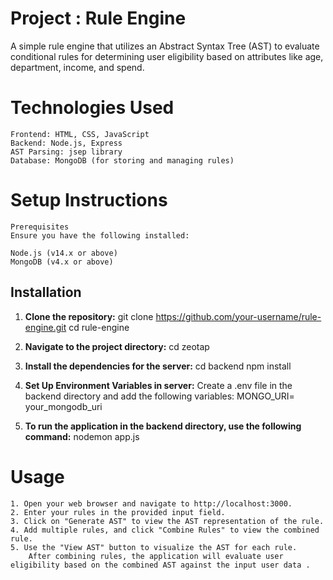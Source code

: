 # **Project : Rule Engine**

A simple rule engine that utilizes an Abstract Syntax Tree (AST) to evaluate conditional rules for determining user eligibility based on attributes like age, department, income, and spend.

# **Technologies Used**

    Frontend: HTML, CSS, JavaScript
    Backend: Node.js, Express
    AST Parsing: jsep library
    Database: MongoDB (for storing and managing rules)

# **Setup Instructions**

    Prerequisites
    Ensure you have the following installed:

    Node.js (v14.x or above)
    MongoDB (v4.x or above)


## Installation

1. **Clone the repository:**
    git clone https://github.com/your-username/rule-engine.git
    cd rule-engine

2. **Navigate to the project directory:**
   cd zeotap

3. **Install the dependencies for the server:**
   cd backend 
   npm install

4. **Set Up Environment Variables in server:** 
    Create a .env file in the backend directory and add the following variables:
    MONGO_URI= your_mongodb_uri

5. **To run the application in the backend directory, use the following command:**
   nodemon app.js


# Usage
    1. Open your web browser and navigate to http://localhost:3000.
    2. Enter your rules in the provided input field.
    3. Click on "Generate AST" to view the AST representation of the rule.
    4. Add multiple rules, and click "Combine Rules" to view the combined rule.
    5. Use the "View AST" button to visualize the AST for each rule.
        After combining rules, the application will evaluate user eligibility based on the combined AST against the input user data .